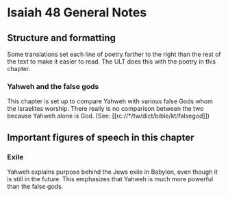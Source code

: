 # Isaiah 48 General Notes
## Structure and formatting

Some translations set each line of poetry farther to the right than the rest of the text to make it easier to read. The ULT does this with the poetry in this chapter.

### Yahweh and the false gods

This chapter is set up to compare Yahweh with various false Gods whom the Israelites worship. There really is no comparison between the two because Yahweh alone is God. (See: [[rc://*/tw/dict/bible/kt/falsegod]])

## Important figures of speech in this chapter

### Exile
Yahweh explains purpose behind the Jews exile in Babylon, even though it is still in the future. This emphasizes that Yahweh is much more powerful than the false gods.